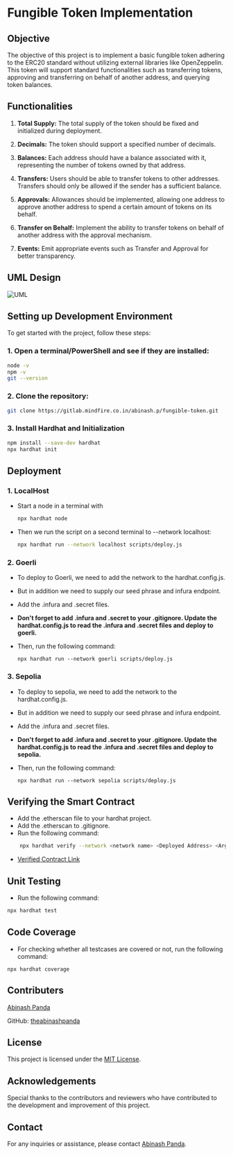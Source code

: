 # Fungible Token Implementation

## Objective
The objective of this project is to implement a basic fungible token adhering to the ERC20 standard without utilizing external libraries like OpenZeppelin. This token will support standard functionalities such as transferring tokens, approving and transferring on behalf of another address, and querying token balances.

## Functionalities 
1. **Total Supply:** The total supply of the token should be fixed and initialized during deployment.
   
2. **Decimals:** The token should support a specified number of decimals.
   
3. **Balances:** Each address should have a balance associated with it, representing the number of tokens owned by that address.
   
4. **Transfers:** Users should be able to transfer tokens to other addresses. Transfers should only be allowed if the sender has a sufficient balance.
   
5. **Approvals:** Allowances should be implemented, allowing one address to approve another address to spend a certain amount of tokens on its behalf.
   
6. **Transfer on Behalf:** Implement the ability to transfer tokens on behalf of another address with the approval mechanism.
   
7. **Events:** Emit appropriate events such as Transfer and Approval for better transparency.

## UML Design
![UML](https://www.plantuml.com/plantuml/dpng/dLN1QXin4BtlLmpaiiOsb41BCJGab1PwChIXbrAMiJHkHRMIaBGs9es_lVQkf2foKKXFPcVdFSrxEq--THwj7thPD49vibja19y-V7v__GeU6W201zmuRv7vHvY3rnxbby4OUMXdi8BX1Bf-_UQoSOCI5QFrjaNEBJa7o9WUbA-Yl4NbjcGJo18JHf3oYmW2x2FDHcjvoO5Iwltvx4IYzuhi0kAZCwGusUeWQ8pLEseBpFDJb4e-Mjt_PGaaBrEtN8u_j2FbuJuwj3qHhoBJ0hpE7dOe1qhgPXdyRjI5iXqzoI11O8NaiMcOHETWN8vx_OjKs90bE6-5-W6TmfwAaZlqcoWagUooFGgleYVTE5aezcZCcULRVFlk9d9yXoxicAiqrmXE36bNtANJw_CSxgSmqN9Bl3MMTa8FRbtOfsZ_j3JB2Q-Wrrni1LdGIXx6pdRgc0FJodaxCAzjU_QlMmNl5Z1vbnM44bv4uxhY2n_X36zd4FkdQc2vh7DYeaVfKf3VXXTwcW-Ic52lXV-O9JuaFS6BtZpdAG6PbrC44kH95evPl4C2YWskd1f3NNRMZooox4hiIoNCGIXc2HtTHId_ceXpub_p29Oid9vdSSDcl96gL5VGHON_fowoH7-h7wOaY7TBTgiibxzlmdzGqzoUm4Cl_m00)

## Setting up Development Environment
To get started with the project, follow these steps:
### 1. Open a terminal/PowerShell and see if they are installed:
```sh
node -v
npm -v
git --version
```

### 2. Clone the repository:
```sh
git clone https://gitlab.mindfire.co.in/abinash.p/fungible-token.git
```

### 3. Install Hardhat and Initialization
```sh
npm install --save-dev hardhat
npx hardhat init
```

## Deployment

### 1. LocalHost
- Start a node in a terminal with
    ```sh
    npx hardhat node
    ```
- Then we run the script on a second terminal to --network localhost:
    ```sh
    npx hardhat run --network localhost scripts/deploy.js
    ```
### 2. Goerli

- To deploy to Goerli, we need to add the network to the hardhat.config.js.

- But in addition we need to supply our seed phrase and infura endpoint.

- Add the .infura and .secret files.

- <b> Don't forget to add .infura and .secret to your .gitignore. Update the hardhat.config.js to read the .infura and .secret files and deploy to goerli.</b>

- Then, run the following command:
    ```
    npx hardhat run --network goerli scripts/deploy.js
    ```

### 3. Sepolia

- To deploy to sepolia, we need to add the network to the hardhat.config.js.

- But in addition we need to supply our seed phrase and infura endpoint.

- Add the .infura and .secret files.

- <b> Don't forget to add .infura and .secret to your .gitignore. Update the hardhat.config.js to read the .infura and .secret files and deploy to sepolia.</b>

- Then, run the following command:
    ```
    npx hardhat run --network sepolia scripts/deploy.js
    ```

## Verifying the Smart Contract

- Add the .etherscan file to your hardhat project.
- Add the .etherscan to .gitignore.
- Run the following command:
```sh
    npx hardhat verify --network <network name> <Deployed Address> <Args1> <Args2> ...
```
- [Verified Contract Link](https://sepolia.etherscan.io/address/0x33ad683F1E67b0a98c66E305213156e16A540075)

## Unit Testing
- Run the following command:
```sh
npx hardhat test
```

## Code Coverage

- For checking whether all testcases are covered or not, run the following command:
```
npx hardhat coverage
```

## Contributers
[Abinash Panda](https://gitlab.mindfire.co.in/abinash.p)

GitHub: [theabinashpanda](https://github.com/theabinashpanda)


## License
This project is licensed under the [MIT License](https://opensource.org/licenses/MIT).

## Acknowledgements
Special thanks to the contributors and reviewers who have contributed to the development and improvement of this project.

## Contact
For any inquiries or assistance, please contact [Abinash Panda](mailto:mfsi.abinash.p@gmail.com).